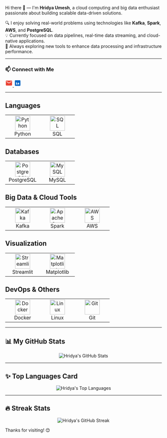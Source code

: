 Hi there 👋 — I'm **Hridya Umesh**, a cloud computing and big data enthusiast passionate about building scalable data-driven solutions.

🔍 I enjoy solving real-world problems using technologies like **Kafka**, **Spark**, **AWS**, and **PostgreSQL**.  
💡 Currently focused on data pipelines, real-time data streaming, and cloud-native applications.  
🌱 Always exploring new tools to enhance data processing and infrastructure performance.

---

### 📫 Connect with Me
<!-- Gmail Icon -->
<a href="mailto:your-email@gmail.com" target="_blank" rel="noopener noreferrer" title="Email me">
  <svg xmlns="http://www.w3.org/2000/svg" width="24" height="24" viewBox="0 0 24 24" fill="#EA4335">
    <path d="M20 4H4C2.9 4 2 4.9 2 6v12c0 1.1.9 2 2 2h16c1.1 0 2-.9 2-2V6c0-1.1-.9-2-2-2zm0 4l-8 5-8-5V6l8 5 8-5v2z"/>
  </svg>
</a>

<!-- LinkedIn Icon -->
<a href="https://www.linkedin.com/in/your-profile" target="_blank" rel="noopener noreferrer" title="LinkedIn Profile">
  <svg xmlns="http://www.w3.org/2000/svg" width="24" height="24" viewBox="0 0 24 24" fill="#0A66C2">
    <path d="M19 3A2 2 0 0121 5v14a2 2 0 01-2 2H5a2 2 0 01-2-2V5a2 2 0 012-2h14zm-9.5 14V10H7v7h2.5zm-1.25-8.21a1.44 1.44 0 11.01-2.89 1.44 1.44 0 01-.01 2.89zM17 17v-3.5a2.5 2.5 0 00-5 0V17h2.5v-3a.5.5 0 01.5-.5 1 1 0 011 1V17H17z"/>
  </svg>
</a>


---
<!-- README.md layout using HTML and Devicon CDN badges -->

<h2> Languages</h2>
<table>
  <tr>
    <td align="center" width="96">
      <img src="https://cdn.jsdelivr.net/gh/devicons/devicon/icons/python/python-original.svg" width="48" height="48" alt="Python" />
      <br>Python
    </td>
    <td align="center" width="96">
      <img src="https://img.icons8.com/external-tal-revivo-color-tal-revivo/48/000000/external-sql-code-and-database-query-language-logo-color-tal-revivo.png" width="48" height="48" alt="SQL" />
      <br>SQL
    </td>
  </tr>
</table>

<h2> Databases</h2>
<table>
  <tr>
    <td align="center" width="96">
      <img src="https://cdn.jsdelivr.net/gh/devicons/devicon/icons/postgresql/postgresql-original.svg" width="48" height="48" alt="PostgreSQL" />
      <br>PostgreSQL
    </td>
    <td align="center" width="96">
      <img src="https://cdn.jsdelivr.net/gh/devicons/devicon/icons/mysql/mysql-original.svg" width="48" height="48" alt="MySQL" />
      <br>MySQL
    </td>
  </tr>
</table>

<h2> Big Data & Cloud Tools</h2>
<table>
  <tr>
    <td align="center" width="96">
      <img src="https://cdn.jsdelivr.net/gh/devicons/devicon/icons/apachekafka/apachekafka-original.svg" width="48" height="48" alt="Kafka" />
      <br>Kafka
    </td>
    <td align="center" width="96">
      <img src="https://cdn.jsdelivr.net/gh/devicons/devicon/icons/apache/apache-original.svg" width="48" height="48" alt="Apache Spark" />
      <br>Spark
    </td>
    <td align="center" width="96">
      <img src="https://cdn.jsdelivr.net/gh/devicons/devicon/icons/amazonwebservices/amazonwebservices-original.svg" width="48" height="48" alt="AWS" />
      <br>AWS
    </td>
  </tr>
</table>

<h2> Visualization</h2>
<table>
  <tr>
    <td align="center" width="96">
      <img src="https://cdn.jsdelivr.net/gh/devicons/devicon/icons/streamlit/streamlit-original.svg" width="48" height="48" alt="Streamlit" />
      <br>Streamlit
    </td>
    <td align="center" width="96">
      <img src="https://matplotlib.org/stable/_static/logo2_compressed.svg" width="48" height="48" alt="Matplotlib" />
      <br>Matplotlib
    </td>
  </tr>
</table>

<h2> DevOps & Others</h2>
<table>
  <tr>
    <td align="center" width="96">
      <img src="https://cdn.jsdelivr.net/gh/devicons/devicon/icons/docker/docker-original.svg" width="48" height="48" alt="Docker" />
      <br>Docker
    </td>
    <td align="center" width="96">
      <img src="https://cdn.jsdelivr.net/gh/devicons/devicon/icons/linux/linux-original.svg" width="48" height="48" alt="Linux" />
      <br>Linux
    </td>
    <td align="center" width="96">
      <img src="https://cdn.jsdelivr.net/gh/devicons/devicon/icons/git/git-original.svg" width="48" height="48" alt="Git" />
      <br>Git
    </td>
  </tr>
</table>

---

## 📊 My GitHub Stats

<div align="center">
  <img src="https://github-readme-stats.vercel.app/api?username=Hridya2001&show_icons=true&theme=radical&hide_title=false" alt="Hridya's GitHub Stats" />
</div>

---

## ✨ Top Languages Card

<div align="center">
  <img src="https://github-readme-stats.vercel.app/api/top-langs/?username=Hridya2001&layout=compact&theme=radical" alt="Hridya's Top Languages" />
</div>

---

## 🔥 Streak Stats

<div align="center">
  <img src="https://github-readme-streak-stats.herokuapp.com/?user=Hridya2001&theme=radical" alt="Hridya's GitHub Streak" />
</div>


Thanks for visiting! 😊

